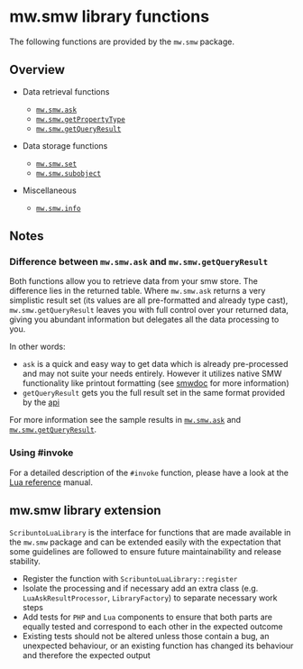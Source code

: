 # mw.smw library functions

The following functions are provided by the `mw.smw` package.

## Overview

- Data retrieval functions

    - [`mw.smw.ask`][doc.ask]
    - [`mw.smw.getPropertyType`][doc.getPropertyType]
    - [`mw.smw.getQueryResult`][doc.getQueryResult]

- Data storage functions

    - [`mw.smw.set`][doc.set]
    - [`mw.smw.subobject`][doc.subobject]

- Miscellaneous

    - [`mw.smw.info`][doc.info]

## Notes

### Difference between `mw.smw.ask` and `mw.smw.getQueryResult`
Both functions allow you to retrieve data from your smw store. The difference lies in the returned table. Where `mw.smw.ask`
returns a very simplistic result set (its values are all pre-formatted and already type cast), `mw.smw.getQueryResult` leaves
you with full control over your returned data, giving you abundant information but delegates all the data processing to you.

In other words:
* `ask` is a quick and easy way to get data which is already pre-processed and may not suite your needs entirely.
However it utilizes native SMW functionality like printout formatting (see [smwdoc] for more information)
* `getQueryResult` gets you the full result set in the same format provided by the [api]

For more information see the sample results in [`mw.smw.ask`][doc.ask] and [`mw.smw.getQueryResult`][doc.getQueryResult].

### Using #invoke

For a detailed description of the `#invoke` function, please have a look at the [Lua reference][lua] manual.

## mw.smw library extension

`ScribuntoLuaLibrary` is the interface for functions that are made available in the `mw.smw` package and can be extended easily with the expectation that some guidelines are followed to ensure future maintainability and release stability.

- Register the function with `ScribuntoLuaLibrary::register`
- Isolate the processing and if necessary add an extra class (e.g. `LuaAskResultProcessor`, `LibraryFactory`) to separate necessary work steps
- Add tests for `PHP` and `Lua` components to ensure that both parts are equally tested and correspond to each other in the expected outcome
- Existing tests should not be altered unless those contain a bug, an unexpected behaviour, or an existing function has changed its behaviour and therefore the expected output

[smwdoc]: https://www.semantic-mediawiki.org/wiki/Semantic_MediaWiki
[api]: https://www.semantic-mediawiki.org/wiki/Serialization_%28JSON%29
[lua]: https://www.mediawiki.org/wiki/Extension:Scribunto/Lua_reference_manual
[doc.ask]: https://github.com/SemanticMediaWiki/SemanticScribunto/blob/master/docs/mw.smw.ask.md
[doc.getPropertyType]: https://github.com/SemanticMediaWiki/SemanticScribunto/blob/master/docs/mw.smw.getPropertyType.md
[doc.getQueryResult]: https://github.com/SemanticMediaWiki/SemanticScribunto/blob/master/docs/mw.smw.getQueryResult.md
[doc.set]: https://github.com/SemanticMediaWiki/SemanticScribunto/blob/master/docs/mw.smw.set.md
[doc.subobject]: https://github.com/SemanticMediaWiki/SemanticScribunto/blob/master/docs/mw.smw.subobject.md
[doc.info]: https://github.com/SemanticMediaWiki/SemanticScribunto/blob/master/docs/mw.smw.info.md
